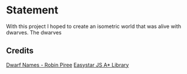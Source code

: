 # Statement
With this project I hoped to create an isometric world that was alive with dwarves.
The dwarves 
## Credits
[Dwarf Names - Robin Piree](https://robinpiree.com/blog/dwarf-names)
[Easystar JS A* Library](https://github.com/prettymuchbryce/easystarjs)